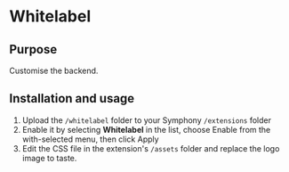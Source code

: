 # Whitelabel
 
## Purpose
Customise the backend.

## Installation and usage
 
1. Upload the `/whitelabel` folder to your Symphony `/extensions` folder
2. Enable it by selecting **Whitelabel** in the list, choose Enable from the with-selected menu, then click Apply
3. Edit the CSS file in the extension's `/assets` folder and replace the logo image to taste.
